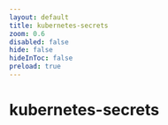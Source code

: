 ```yaml
---
layout: default 
title: kubernetes-secrets  
zoom: 0.6   
disabled: false 
hide: false 
hideInToc: false    
preload: true   
---
```



# kubernetes-secrets   
